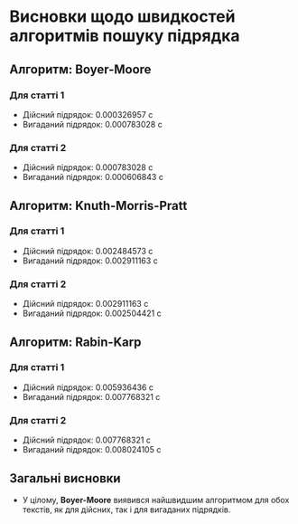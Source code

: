 # Висновки щодо швидкостей алгоритмів пошуку підрядка

## Алгоритм: Boyer-Moore

### Для статті 1
- Дійсний підрядок: 0.000326957 с
- Вигаданий підрядок: 0.000783028 с

### Для статті 2
- Дійсний підрядок: 0.000783028 с
- Вигаданий підрядок: 0.000606843 с

## Алгоритм: Knuth-Morris-Pratt

### Для статті 1
- Дійсний підрядок: 0.002484573 с
- Вигаданий підрядок: 0.002911163 с

### Для статті 2
- Дійсний підрядок: 0.002911163 с
- Вигаданий підрядок: 0.002504421 с

## Алгоритм: Rabin-Karp

### Для статті 1
- Дійсний підрядок: 0.005936436 с
- Вигаданий підрядок: 0.007768321 с

### Для статті 2
- Дійсний підрядок: 0.007768321 с
- Вигаданий підрядок: 0.008024105 с

## Загальні висновки

- У цілому, **Boyer-Moore** виявився найшвидшим алгоритмом для обох текстів, як для дійсних, так і для вигаданих підрядків.
